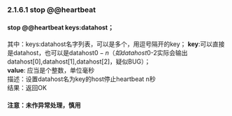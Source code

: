 ### 2.1.6.1  stop @@heartbeat
#### stop @@heartbeat keys:datahost；
其中：keys:datahost名字列表，可以是多个，用逗号隔开的key；
**key**:可以直接是datahost，也可以是datahost$0-n （如datahost$0-2实际会输出datahost[0],datahost[1],datahost[2]，疑似BUG）；  
**value**: 应当是个整数，单位毫秒  
描述：设置datahost名为key的host停止heartbeat n秒  
结果：返回OK
#### 注意：未作异常处理，慎用